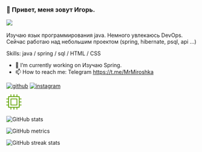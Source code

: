 ### 👋 Привет, меня зовут Игорь.
![](https://disk.yandex.ru/i/-AVQBKavCn3uvw)

Изучаю язык программирования java. Немного увлекаюсь DevOps. Сейчас работаю над небольшим проектом (spring, hibernate, psql, api ...) 

Skills: java / spring / sql / HTML / CSS

- 🔭 I’m currently working on Изучаю Spring. 
- 📫 How to reach me: Telegram https://t.me/MrMiroshka 


[<img src='https://cdn.jsdelivr.net/npm/simple-icons@3.0.1/icons/github.svg' alt='github' height='40'>](https://github.com/MrMiroshka)  [<img src='https://cdn.jsdelivr.net/npm/simple-icons@3.0.1/icons/instagram.svg' alt='instagram' height='40'>](https://www.instagram.com/https://www.instagram.com/mr_miroshka//)  

<a href='https://docs.github.com/en/developers'><img src='https://raw.githubusercontent.com/acervenky/animated-github-badges/master/assets/devbadge.gif' width='40' height='40'></a> 

![GitHub stats](https://github-readme-stats.vercel.app/api?username=MrMiroshka&show_icons=true)  

![GitHub metrics](https://metrics.lecoq.io/MrMiroshka)  

![GitHub streak stats](https://streak-stats.demolab.com/?user=MrMiroshka)  

